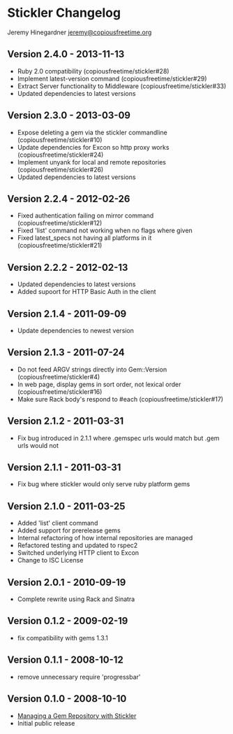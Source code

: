 Stickler Changelog
==================
Jeremy Hinegardner <jeremy@copiousfreetime.org>

Version 2.4.0 - 2013-11-13
--------------------------
* Ruby 2.0 compatibility (copiousfreetime/stickler#28)
* Implement latest-version command (copiousfreetime/stickler#29)
* Extract Server functionality to Middleware (copiousfreetime/stickler#33)
* Updated dependencies to latest versions

Version 2.3.0 - 2013-03-09
--------------------------
* Expose deleting a gem via the stickler commandline (copiousfreetime/stickler#10)
* Update dependencies for Excon so http proxy works (copiousfreetime/stickler#24)
* Implement unyank for local and remote repositories (copiousfreetime/stickler#26)
* Updated dependencies to latest versions

Version 2.2.4 - 2012-02-26
--------------------------
* Fixed authentication failing on mirror command (copiousfreetime/stickler#12)
* Fixed 'list' command not working when no flags where given
* Fixed latest_specs not having all platforms in it (copiousfreetime/stickler#21)

Version 2.2.2 - 2012-02-13
--------------------------
* Updated dependencies to latest versions
* Added supoort for HTTP Basic Auth in the client

Version 2.1.4 - 2011-09-09
--------------------------
* Update dependencies to newest version

Version 2.1.3 - 2011-07-24
--------------------------
* Do not feed ARGV strings directly into Gem::Version (copiousfreetime/stickler#4)
* In web page, display gems in sort order, not lexical order (copiousfreetime/stickler#16)
* Make sure Rack body's respond to #each (copiousfreetime/stickler#17)

Version 2.1.2 - 2011-03-31
--------------------------
* Fix bug introduced in 2.1.1 where .gemspec urls would match but .gem urls would not

Version 2.1.1 - 2011-03-31
--------------------------
* Fix bug where stickler would only serve ruby platform gems

Version 2.1.0 - 2011-03-25
--------------------------
* Added 'list' client command
* Added support for prerelease gems
* Internal refactoring of how internal repositories are managed
* Refactored testing and updated to rspec2
* Switched underlying HTTP client to Excon
* Change to ISC License

Version 2.0.1 - 2010-09-19
--------------------------
* Complete rewrite using Rack and Sinatra

Version 0.1.2 - 2009-02-19
--------------------------
* fix compatibility with gems 1.3.1

Version 0.1.1 - 2008-10-12
--------------------------
* remove unnecessary require 'progressbar' 

Version 0.1.0 - 2008-10-10
--------------------------
* [Managing a Gem Repository with Stickler](http://copiousfreetime.org/articles/2008/10/09/managing-a-gem-repository-with-stickler.html)
* Initial public release
